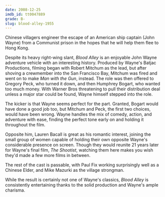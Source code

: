 ```yaml
---
date: 2008-12-25
imdb_id: tt0047889
grade: B-
slug: blood-alley-1955
---
```


Chinese villagers engineer the escape of an American ship captain (John Wayne) from a Communist prison in the hopes that he will help them flee to Hong Kong.

Despite its heavy right-wing slant, _Blood Alley_ is an enjoyable John Wayne adventure vehicle with an interesting history. Produced by Wayne's Batjac Productions, filming began with Robert Mitchum as the lead, but after shoving a crewmember into the San Francisco Bay, Mitchum was fired and went on to make <span data-imdb-id="tt0048339">_Man with the Gun_</span>, instead. The role was then offered to Gregory Peck, who turned it down, and then Humphrey Bogart, who wanted too much money. With Warner Bros threatening to pull their distribution deal unless a major star could be found, Wayne himself stepped into the role.

The kicker is that Wayne seems perfect for the part. Granted, Bogart would have done a good job too, but Mitchum and Peck, the first two choices, would have been wrong. Wayne handles the mix of comedy, action, and adventure with ease, finding the perfect tone early on and holding it throughout the film.

Opposite him, Lauren Bacall is great as his romantic interest, joining the small group of women capable of holding their own opposite Wayne's considerable presence on screen. Though they would reunite 21 years later for Wayne's final film, <span data-imdb-id="tt0075213">_The Shootist_</span>, watching them here makes you wish they'd made a few more films in between.

The rest of the cast is passable, with Paul Fix working surprisingly well as a Chinese Elder, and Mike Mazurki as the village strongman.

While the result is certainly not one of Wayne's classics, _Blood Alley_ is consistently entertaining thanks to the solid production and Wayne's ample charisma.
